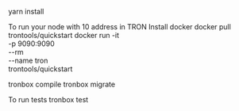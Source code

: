 yarn install


To run your node with 10 address in TRON
Install docker
docker pull trontools/quickstart
docker run -it \
  -p 9090:9090 \
  --rm \
  --name tron \
  trontools/quickstart

tronbox compile
tronbox migrate

To run tests 
tronbox test